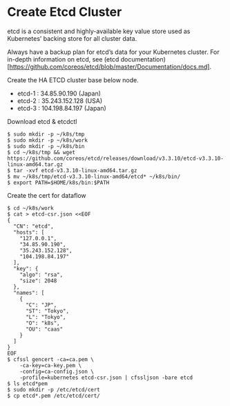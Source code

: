 # Create Etcd Cluster

etcd is a consistent and highly-available key value store used as Kubernetes’ backing store for all cluster data.

Always have a backup plan for etcd’s data for your Kubernetes cluster. For in-depth information on etcd, see (etcd documentation)[https://github.com/coreos/etcd/blob/master/Documentation/docs.md].

Create the HA ETCD cluster base below node.
+ etcd-1 : 34.85.90.190 (Japan)
+ etcd-2 : 35.243.152.128 (USA)
+ etcd-3 : 104.198.84.197 (Japan)

Download etcd & etcdctl
```
$ sudo mkdir -p ~/k8s/tmp
$ sudo mkdir -p ~/k8s/work
$ sudo mkdir -p ~/k8s/bin
$ cd ~/k8s/tmp && wget https://github.com/coreos/etcd/releases/download/v3.3.10/etcd-v3.3.10-linux-amd64.tar.gz
$ tar -xvf etcd-v3.3.10-linux-amd64.tar.gz
$ mv ~/k8s/tmp/etcd-v3.3.10-linux-amd64/etcd* ~/k8s/bin/
$ export PATH=$HOME/k8s/bin:$PATH
```

Create the cert for dataflow
```
$ cd ~/k8s/work
$ cat > etcd-csr.json <<EOF
{
  "CN": "etcd",
  "hosts": [
    "127.0.0.1",
    "34.85.90.190",
    "35.243.152.128",
    "104.198.84.197"
  ],
  "key": {
    "algo": "rsa",
    "size": 2048
  },
  "names": [
    {
      "C": "JP",
      "ST": "Tokyo",
      "L": "Tokyo",
      "O": "k8s",
      "OU": "caas"
    }
  ]
}
EOF
$ cfssl gencert -ca=ca.pem \
    -ca-key=ca-key.pem \
    -config=ca-config.json \
    -profile=kubernetes etcd-csr.json | cfssljson -bare etcd
$ ls etcd*pem
$ sudo mkdir -p /etc/etcd/cert
$ cp etcd*.pem /etc/etcd/cert/
```
